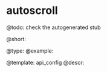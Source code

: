 autoscroll
=============

@todo:
	check the autogenerated stub


@short:
	

@type: 
@example:


@template:	api_config
@descr:


